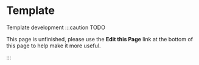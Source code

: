 Template
=======
Template development
:::caution TODO

This page is unfinished, please use the **Edit this Page** link at the bottom of this page to help make it more useful.

:::
